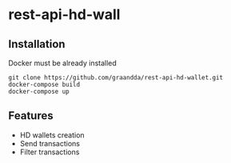 # rest-api-hd-wall

## Installation

Docker must be already installed

```shell
git clone https://github.com/graandda/rest-api-hd-wallet.git
docker-compose build
docker-compose up
```
## Features

* HD wallets creation
* Send transactions
* Filter transactions
